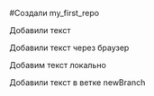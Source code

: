 #Создали my_first_repo

Добавили текст

Добавили текст через браузер

Добавим текст локально

Добавили текст в ветке newBranch